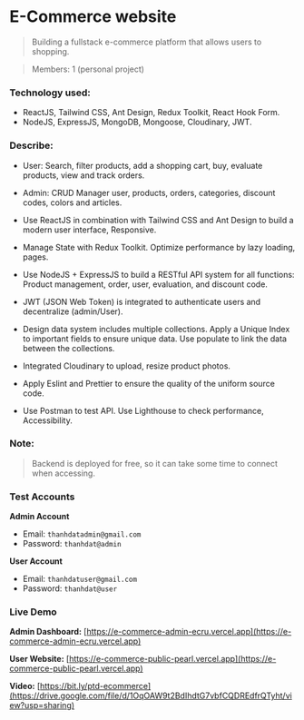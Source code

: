 # E-Commerce website

> Building a fullstack e-commerce platform that allows users to shopping.

> Members: 1 (personal project)

### Technology used:

- ReactJS, Tailwind CSS, Ant Design, Redux Toolkit, React Hook Form.
- NodeJS, ExpressJS, MongoDB, Mongoose, Cloudinary, JWT.

### Describe:

- User: Search, filter products, add a shopping cart, buy, evaluate products, view and track orders.

- Admin: CRUD Manager user, products, orders, categories, discount codes, colors and articles.

- Use ReactJS in combination with Tailwind CSS and Ant Design to build a modern user interface, Responsive.

- Manage State with Redux Toolkit. Optimize performance by lazy loading, pages.

- Use NodeJS + ExpressJS to build a RESTful API system for all functions: Product management, order, user, evaluation, and discount code.

- JWT (JSON Web Token) is integrated to authenticate users and decentralize (admin/User).

- Design data system includes multiple collections. Apply a Unique Index to important fields to ensure unique data. Use populate to link the data between the collections.

- Integrated Cloudinary to upload, resize product photos.

- Apply Eslint and Prettier to ensure the quality of the uniform source code.

- Use Postman to test API. Use Lighthouse to check performance, Accessibility.

### Note:

> Backend is deployed for free, so it can take some time to connect when accessing.

### Test Accounts

**Admin Account**

- Email: `thanhdatadmin@gmail.com`
- Password: `thanhdat@admin`

**User Account**

- Email: `thanhdatuser@gmail.com`
- Password: `thanhdat@user`

### Live Demo

**Admin Dashboard:** [https://e-commerce-admin-ecru.vercel.app](https://e-commerce-admin-ecru.vercel.app)

**User Website:** [https://e-commerce-public-pearl.vercel.app](https://e-commerce-public-pearl.vercel.app)

**Video:** [https://bit.ly/ptd-ecommerce](https://drive.google.com/file/d/1OqOAW9t2BdIhdtG7vbfCQDREdfrQTyht/view?usp=sharing)
